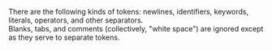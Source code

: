 There are the following kinds of tokens: newlines, identifiers, keywords, literals, operators, and other separators.</br>
Blanks, tabs, and comments (collectively, "white space") are ignored except as they serve to separate tokens.
